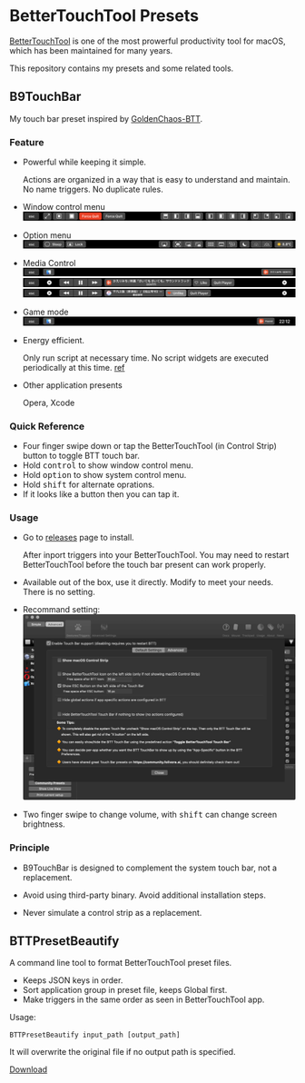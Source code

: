 # BetterTouchTool Presets

[BetterTouchTool](https://www.folivora.ai) is one of the most prowerful productivity tool for macOS, which has been maintained for many years.

This repository contains my presets and some related tools.

## B9TouchBar

My touch bar preset inspired by [GoldenChaos-BTT](https://community.folivora.ai/t/goldenchaos-btt-a-complete-touch-bar-ui-replacement-preset/1281).

### Feature

- Powerful while keeping it simple.

    Actions are organized in a way that is easy to understand and maintain.
    No name triggers.
    No duplicate rules.

- Window control menu
    ![Window control screenshot](doc_assets/touchbar_window_control.png)

- Option menu
    ![Option menu screenshot](doc_assets/touchbar_option_menu.png)

- Media Control
    ![Player Control Mini](doc_assets/touchbar_init.png)
    ![Player Control Menu](doc_assets/touchbar_player_control.png)
    ![Player Control Like](doc_assets/touchbar_player_control_like.png)

- Game mode
    ![Game mode screenshot](doc_assets/touchbar_game_mode.png)

- Energy efficient.

    Only run script at necessary time.
    No script widgets are executed periodically at this time. [ref](https://community.folivora.ai/t/updated-testing-the-battery-life-impact-of-applescript-widgets/3189)

- Other application presents

    Opera, Xcode

### Quick Reference

- Four finger swipe down or tap the BetterTouchTool (in Control Strip) button to toggle BTT touch bar.
- Hold <kbd>control</kbd> to show window control menu.
- Hold <kbd>option</kbd> to show system control menu.
- Hold <kbd>shift</kbd> for alternate oprations.
- If it looks like a button then you can tap it.

### Usage

- Go to [releases](https://github.com/BB9z/BetterTouchTool-B9Presets/releases) page to install.

    After inport triggers into your BetterTouchTool. You may need to restart BetterTouchTool before the touch bar present can work properly.

- Available out of the box, use it directly. Modify to meet your needs. There is no setting.

- Recommand setting:
    ![BTT touch bar setting](doc_assets/touchbar_btt_setting.png)

- Two finger swipe to change volume, with <kbd>shift</kbd> can change screen brightness.

### Principle

- B9TouchBar is designed to complement the system touch bar, not a replacement.

- Avoid using third-party binary. Avoid additional installation steps.

- Never simulate a control strip as a replacement.

## BTTPresetBeautify

A command line tool to format BetterTouchTool preset files.

- Keeps JSON keys in order.
- Sort application group in preset file, keeps Global first.
- Make triggers in the same order as seen in BetterTouchTool app.

Usage:

```shell
BTTPresetBeautify input_path [output_path]
```

It will overwrite the original file if no output path is specified.

[Download](https://github.com/BB9z/BetterTouchTool-B9Presets/releases/tag/beautify_v1.0)
